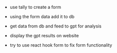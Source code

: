 - use tally to create a form
- using the form data add it to db
- get data from db and feed to gpt for analysis
- display the gpt results on website

- try to use react hook form to fix form functionality
